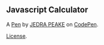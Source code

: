 Javascript Calculator
---------------------


A [Pen](https://codepen.io/JedraPeake/pen/BZMovN) by [JEDRA PEAKE](http://codepen.io/JedraPeake) on [CodePen](http://codepen.io/).

[License](https://codepen.io/JedraPeake/pen/BZMovN/license).